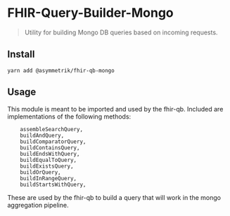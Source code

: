 # FHIR-Query-Builder-Mongo
> Utility for building Mongo DB queries based on incoming requests.

## Install
```shell
yarn add @asymmetrik/fhir-qb-mongo
```

## Usage
This module is meant to be imported and used by the fhir-qb. Included are implementations of the following methods:
```
	assembleSearchQuery,
	buildAndQuery,
	buildComparatorQuery,
	buildContainsQuery,
	buildEndsWithQuery,
	buildEqualToQuery,
	buildExistsQuery,
	buildOrQuery,
	buildInRangeQuery,
	buildStartsWithQuery,
```
These are used by the fhir-qb to build a query that will work in the mongo
aggregation pipeline.
